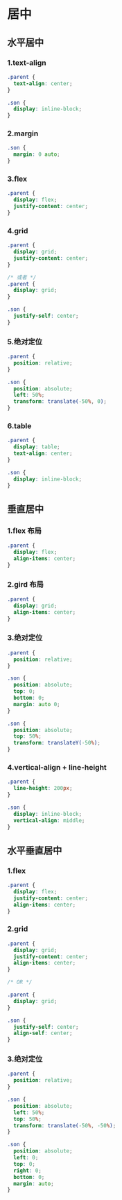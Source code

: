 # 居中

<script setup>
import CenterVisual from "~/pages/basic/center-visual.vue";
</script>

## 水平居中

### 1.text-align

<ClientOnly>
<CenterVisual  :parentStyle="{textAlign: 'center'}" :childStyle="{display: 'inline-block'}"/>
</ClientOnly>

```css
.parent {
  text-align: center;
}

.son {
  display: inline-block;
}
```

### 2.margin

<ClientOnly>
<CenterVisual  :parentStyle="{}" :childStyle="{margin: '0 auto'}"/>
</ClientOnly>

```css
.son {
  margin: 0 auto;
}
```

### 3.flex

<ClientOnly>
<CenterVisual  :parentStyle="{display: 'flex','justify-content': 'center'}" :childStyle="{}"/>
</ClientOnly>

```css
.parent {
  display: flex;
  justify-content: center;
}
```

### 4.grid

<ClientOnly>
<CenterVisual  :parentStyle="{display: 'grid','justify-content': 'center'}" :childStyle="{}"/>
</ClientOnly>

```css
.parent {
  display: grid;
  justify-content: center;
}

/* 或者 */
.parent {
  display: grid;
}

.son {
  justify-self: center;
}
```

### 5.绝对定位

<ClientOnly>
<CenterVisual  :parentStyle="{position: 'relative'}" :childStyle="{position: 'absolute', left: '50%', transform: 'translate(-50%, 0)'}"/></ClientOnly>

```css
.parent {
  position: relative;
}

.son {
  position: absolute;
  left: 50%;
  transform: translate(-50%, 0);
}
```

### 6.table

<ClientOnly>
<CenterVisual  :parentStyle="{display: 'table','text-align':'center'}" :childStyle="{display: 'inline-block'}"/></ClientOnly>

```css
.parent {
  display: table;
  text-align: center;
}

.son {
  display: inline-block;
}
```

## 垂直居中

### 1.flex 布局

<ClientOnly>
<CenterVisual  :parentStyle="{display: 'flex', 'align-items': 'center'}" :childStyle="{}"/></ClientOnly>

```css
.parent {
  display: flex;
  align-items: center;
}
```

### 2.gird 布局

<ClientOnly>
<CenterVisual  :parentStyle="{display: 'grid', 'align-items': 'center'}" :childStyle="{}"/></ClientOnly>

```css
.parent {
  display: grid;
  align-items: center;
}
```

### 3.绝对定位

<ClientOnly>
<CenterVisual  :parentStyle="{position: 'relative'}" :childStyle="{position: 'absolute', top: '50%', transform: 'translate(0, -50%)'}"/>
</ClientOnly>

```css
.parent {
  position: relative;
}

.son {
  position: absolute;
  top: 0;
  bottom: 0;
  margin: auto 0;
}

.son {
  position: absolute;
  top: 50%;
  transform: translateY(-50%);
}
```

### 4.vertical-align + line-height

<ClientOnly>
<CenterVisual  :parentStyle="{lineHeight: '200px'}" :childStyle="{display: 'inline-block', verticalAlign: 'middle'}"/>
</ClientOnly>

```css
.parent {
  line-height: 200px;
}

.son {
  display: inline-block;
  vertical-align: middle;
}
```

## 水平垂直居中

### 1.flex

<ClientOnly>
<CenterVisual  :parentStyle="{display: 'flex', 'justify-content': 'center', 'align-items': 'center'}" :childStyle="{}"/>
</ClientOnly>

```css
.parent {
  display: flex;
  justify-content: center;
  align-items: center;
}
```

### 2.grid

<ClientOnly>
<CenterVisual  :parentStyle="{display: 'grid', 'justify-content': 'center', 'align-items': 'center'}" :childStyle="{}"/>
</ClientOnly>

```css
.parent {
  display: grid;
  justify-content: center;
  align-items: center;
}

/* OR */

.parent {
  display: grid;
}

.son {
  justify-self: center;
  align-self: center;
}
```

### 3.绝对定位

<ClientOnly>
<CenterVisual  :parentStyle="{position: 'relative'}" :childStyle="{position: 'absolute', left: '50%', top: '50%', transform: 'translate(-50%, -50%)'}"/>
</ClientOnly>

```css
.parent {
  position: relative;
}

.son {
  position: absolute;
  left: 50%;
  top: 50%;
  transform: translate(-50%, -50%);
}

.son {
  position: absolute;
  left: 0;
  top: 0;
  right: 0;
  bottom: 0;
  margin: auto;
}
```
